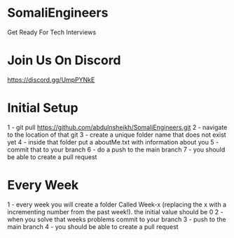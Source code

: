 # SomaliEngineers
Get Ready For Tech Interviews

# Join Us On Discord
https://discord.gg/UmpPYNkE

# Initial Setup
1 - git pull https://github.com/abdulnsheikh/SomaliEngineers.git
2 - navigate to the location of that git
3 - create a unique folder name that does not exist yet
4 - inside that folder put a aboutMe.txt with information about you
5 - commit that to your branch
6 - do a push to the main branch
7 - you should be able to create a pull request


# Every Week
1 - every week you will create a folder Called Week-x (replacing the x with a incrementing number from the past week!). the initial value should be 0
2 - when you solve that weeks problems commit to your branch
3 - push to the main branch
4 - you should be able to create a pull request

